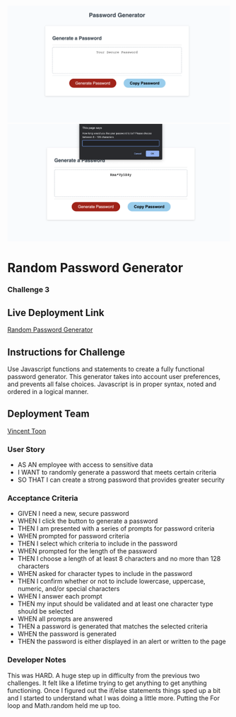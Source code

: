 ![screenshot of front page](./images/password-home.png)
![screenshot of front page functioning](./images/password-func.png)

# Random Password Generator
### Challenge 3

## Live Deployment Link
[Random Password Generator](https://vincenttoon.github.io/super-password-generator/)

## Instructions for Challenge

Use Javascript functions and statements to create a fully functional password generator. This generator takes into account user preferences, and prevents all false choices. Javascript is in proper syntax, noted and ordered in a logical manner.

## Deployment Team

[Vincent Toon](https://github.com/Vincenttoon)

### User Story
- AS AN employee with access to sensitive data
- I WANT to randomly generate a password that meets certain criteria
- SO THAT I can create a strong password that provides greater security

### Acceptance Criteria
- GIVEN I need a new, secure password
- WHEN I click the button to generate a password
- THEN I am presented with a series of prompts for password criteria
- WHEN prompted for password criteria
- THEN I select which criteria to include in the password
- WHEN prompted for the length of the password
- THEN I choose a length of at least 8 characters and no more than 128 characters
- WHEN asked for character types to include in the password
- THEN I confirm whether or not to include lowercase, uppercase, numeric, and/or special characters
- WHEN I answer each prompt
- THEN my input should be validated and at least one character type should be selected
- WHEN all prompts are answered
- THEN a password is generated that matches the selected criteria
- WHEN the password is generated
- THEN the password is either displayed in an alert or written to the page

### Developer Notes

This was HARD. A huge step up in difficulty from the previous two challenges. It felt like a lifetime trying to get anything to get anything functioning. Once I figured out the if/else statements things sped up a bit and I started to understand what I was doing a little more. Putting the For loop and Math.random held me up too.